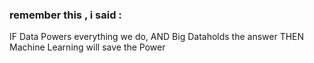 ### remember this , i said : 
IF 
Data Powers everything we do, 
AND 
Big Dataholds the answer
THEN 
Machine Learning will save the Power
